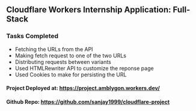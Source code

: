 ## Cloudflare Workers Internship Application: Full-Stack

### Tasks Completed
- Fetching the URLs from the API
- Making fetch request to one of the two URLs
- Distributing requests between variants
- Used HTMLRewriter API to customize the reponse page   
- Used Cookies to make for persisting the URL  

#### Project Deployed at: https://project.amblygon.workers.dev/
#### Github Repo: https://github.com/sanjay1999/cloudflare-project